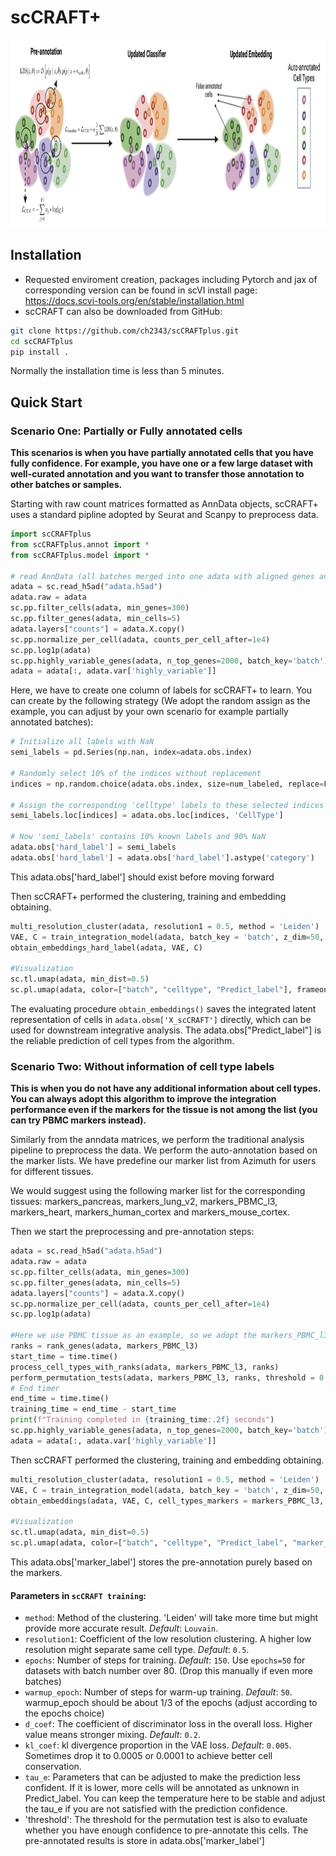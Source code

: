 # scCRAFT+
<img src="scCRAFT+.png" alt="Model Architecture"  width="1400" height="300"/>

## Installation
* Requested enviroment creation, packages including Pytorch and jax of corresponding version can be found in scVI install page: https://docs.scvi-tools.org/en/stable/installation.html
* scCRAFT can also be downloaded from GitHub:
```bash
git clone https://github.com/ch2343/scCRAFTplus.git
cd scCRAFTplus
pip install .
```

Normally the installation time is less than 5 minutes.

## Quick Start
### Scenario One: Partially or Fully annotated cells
**This scenarios is when you have partially annotated cells that you have fully confidence. For example, you have one or a few large dataset with well-curated annotation and you want to transfer those annotation to other batches or samples.**

Starting with raw count matrices formatted as AnnData objects, scCRAFT+ uses a standard pipline adopted by Seurat and Scanpy to preprocess data.
```python
import scCRAFTplus
from scCRAFTplus.annot import *
from scCRAFTplus.model import *

# read AnnData (all batches merged into one adata with aligned genes and metadata contains the batch indicator 'batch' for example in adata.obs)
adata = sc.read_h5ad("adata.h5ad")
adata.raw = adata
sc.pp.filter_cells(adata, min_genes=300)
sc.pp.filter_genes(adata, min_cells=5)
adata.layers["counts"] = adata.X.copy()
sc.pp.normalize_per_cell(adata, counts_per_cell_after=1e4)
sc.pp.log1p(adata)
sc.pp.highly_variable_genes(adata, n_top_genes=2000, batch_key='batch')
adata = adata[:, adata.var['highly_variable']]
```
Here, we have to create one column of labels for scCRAFT+ to learn. You can create by the following strategy (We adopt the random assign as the example, you can adjust by your own scenario for example partially annotated batches):

```python
# Initialize all labels with NaN
semi_labels = pd.Series(np.nan, index=adata.obs.index)

# Randomly select 10% of the indices without replacement
indices = np.random.choice(adata.obs.index, size=num_labeled, replace=False)

# Assign the corresponding 'celltype' labels to these selected indices
semi_labels.loc[indices] = adata.obs.loc[indices, 'CellType']

# Now 'semi_labels' contains 10% known labels and 90% NaN
adata.obs['hard_label'] = semi_labels
adata.obs['hard_label'] = adata.obs['hard_label'].astype('category')
```
This adata.obs['hard_label'] should exist before moving forward

Then scCRAFT+ performed the clustering, training and embedding obtaining.
```python
multi_resolution_cluster(adata, resolution1 = 0.5, method = 'Leiden')
VAE, C = train_integration_model(adata, batch_key = 'batch', z_dim=50, epochs = 150, d_coef = 0.2, kl_coef = 0.005, warmup_epoch = 50, hard_label = True)
obtain_embeddings_hard_label(adata, VAE, C)

#Visualization
sc.tl.umap(adata, min_dist=0.5)
sc.pl.umap(adata, color=["batch", "celltype", "Predict_label"], frameon=False, ncols=1)
```
The evaluating procedure `obtain_embeddings()` saves the integrated latent representation of cells in `adata.obsm['X_scCRAFT']` directly, which can be used for downstream integrative analysis. The adata.obs["Predict_label"] is the reliable prediction of cell types from the algorithm.

### Scenario Two: Without information of cell type labels
**This is when you do not have any additional information about cell types. You can always adopt this algorithm to improve the integration performance even if the markers for the tissue is not among the list (you can try PBMC markers instead).**

Similarly from the anndata matrices, we perform the traditional analysis pipeline to preprocess the data.
We perform the auto-annotation based on the marker lists. We have predefine our marker list from Azimuth for users for different tissues.

We would suggest using the following marker list for the corresponding tissues: markers_pancreas, markers_lung_v2, markers_PBMC_l3, markers_heart, markers_human_cortex and markers_mouse_cortex.

Then we start the preprocessing and pre-annotation steps:
```python
adata = sc.read_h5ad("adata.h5ad")
adata.raw = adata
sc.pp.filter_cells(adata, min_genes=300)
sc.pp.filter_genes(adata, min_cells=5)
adata.layers["counts"] = adata.X.copy()
sc.pp.normalize_per_cell(adata, counts_per_cell_after=1e4)
sc.pp.log1p(adata)

#Here we use PBMC tissue as an example, so we adopt the markers_PBMC_l3 as the option.
ranks = rank_genes(adata, markers_PBMC_l3)
start_time = time.time()
process_cell_types_with_ranks(adata, markers_PBMC_l3, ranks)
perform_permutation_tests(adata, markers_PBMC_l3, ranks, threshold = 0.05, n_permutations=100, temperature=1)
# End timer
end_time = time.time()
training_time = end_time - start_time
print(f"Training completed in {training_time:.2f} seconds")
sc.pp.highly_variable_genes(adata, n_top_genes=2000, batch_key='batch')
adata = adata[:, adata.var['highly_variable']]
```
Then scCRAFT performed the clustering, training and embedding obtaining.
```python
multi_resolution_cluster(adata, resolution1 = 0.5, method = 'Leiden')
VAE, C = train_integration_model(adata, batch_key = 'batch', z_dim=50, epochs = 150,  d_coef = 0.2, kl_coef = 0.005, warmup_epoch = 50, hard_label = False)
obtain_embeddings(adata, VAE, C, cell_types_markers = markers_PBMC_l3, temperature=1.0, tau_e=-2)

#Visualization
sc.tl.umap(adata, min_dist=0.5)
sc.pl.umap(adata, color=["batch", "celltype", "Predict_label", "marker_label"], frameon=False, ncols=1)
```
This adata.obs['marker_label'] stores the pre-annotation purely based on the markers.



#### Parameters in `scCRAFT training`:
* `method`: Method of the clustering. 'Leiden' will take more time but might provide more accurate result. *Default*: `Louvain`.
* `resolution1`: Coefficient of the low resolution clustering. A higher low resolution might separate same cell type. *Default*: `0.5`.
* `epochs`: Number of steps for training. *Default*: `150`. Use `epochs=50` for datasets with batch number over 80. (Drop this manually if even more batches)
* `warmup_epoch`: Number of steps for warm-up training. *Default*: `50`. warmup_epoch should be about 1/3 of the epochs (adjust according to the epochs choice)
* `d_coef`: The coefficient of discriminator loss in the overall loss. Higher value means stronger mixing. *Default*: `0.2`.
* `kl_coef`: kl divergence proportion in the VAE loss. *Default*: `0.005`. Sometimes drop it to 0.0005 or 0.0001 to achieve better cell conservation.
* `tau_e`: Parameters that can be adjusted to make the prediction less confident. If it is lower, more cells will be annotated as unknown in Predict_label. You can keep the temperature here to be stable and adjust the tau_e if you are not satisfied with the prediction confidence.
* 'threshold': The threshold for the permutation test is also to evaluate whether you have enough confidence to pre-annotate this cells. The pre-annotated results is store in adata.obs['marker_label']
